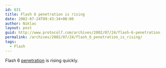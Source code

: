 ```yaml
---
id: 631
title: Flash 6 penetration is rising
date: 2002-07-24T09:43:34+00:00
author: Niklas
layout: post
guid: http://www.protocol7.com/archives/2002/07/24/flash-6-penetration-is-rising/
permalink: /archives/2002/07/24/flash_6_penetration_is_rising/
tags:
  - Flash
---
```

<div class='microid-0ecf0c448e2e54f4e52e4b8e060e226d13e6809a'>
  <p>
    Flash 6 <a href="http://www.macromedia.com/software/player_census/flashplayer/version_penetration.html">penetration</a> is rising quickly.
  </p>
</div>